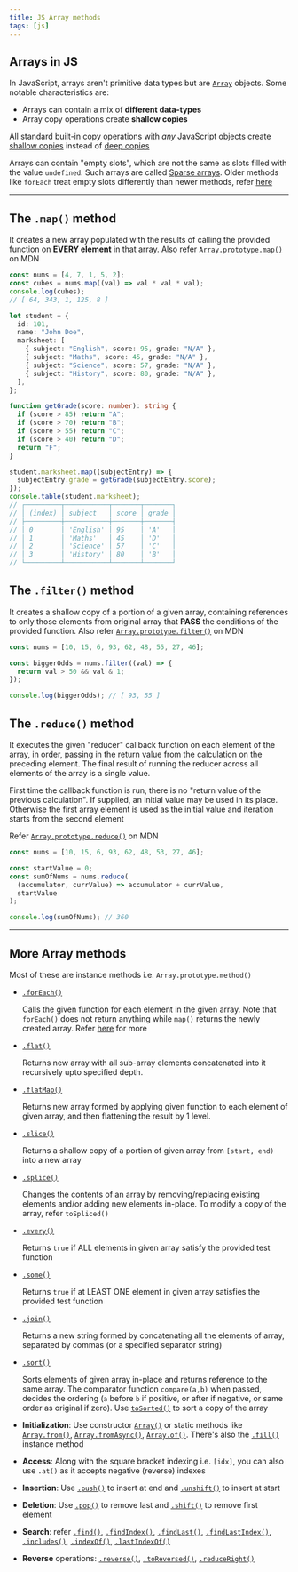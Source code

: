 ```yaml
---
title: JS Array methods
tags: [js]
---
```


## Arrays in JS

In JavaScript, arrays aren't primitive data types but are [`Array`](https://developer.mozilla.org/en-US/docs/Web/JavaScript/Reference/Global_Objects/Array) objects. Some notable characteristics are:

- Arrays can contain a mix of **different data-types**
- Array copy operations create **shallow copies**

All standard built-in copy operations with _any_ JavaScript objects create [shallow copies](https://developer.mozilla.org/en-US/docs/Glossary/Shallow_copy) instead of [deep copies](https://developer.mozilla.org/en-US/docs/Glossary/Deep_copy)

Arrays can contain "empty slots", which are not the same as slots filled with the value `undefined`. Such arrays are called [Sparse arrays](https://developer.mozilla.org/en-US/docs/Web/JavaScript/Guide/Indexed_collections#sparse_arrays). Older methods like `forEach` treat empty slots differently than newer methods, refer [here](https://developer.mozilla.org/en-US/docs/Web/JavaScript/Reference/Global_Objects/Array#array_methods_and_empty_slots)

---

## The `.map()` method

It creates a new array populated with the results of calling the provided function on **EVERY element** in that array. Also refer [`Array.prototype.map()`](https://developer.mozilla.org/en-US/docs/Web/JavaScript/Reference/Global_Objects/Array/map) on MDN

```js
const nums = [4, 7, 1, 5, 2];
const cubes = nums.map((val) => val * val * val);
console.log(cubes);
// [ 64, 343, 1, 125, 8 ]
```

```ts
let student = {
  id: 101,
  name: "John Doe",
  marksheet: [
    { subject: "English", score: 95, grade: "N/A" },
    { subject: "Maths", score: 45, grade: "N/A" },
    { subject: "Science", score: 57, grade: "N/A" },
    { subject: "History", score: 80, grade: "N/A" },
  ],
};

function getGrade(score: number): string {
  if (score > 85) return "A";
  if (score > 70) return "B";
  if (score > 55) return "C";
  if (score > 40) return "D";
  return "F";
}

student.marksheet.map((subjectEntry) => {
  subjectEntry.grade = getGrade(subjectEntry.score);
});
console.table(student.marksheet);
// ┌─────────┬───────────┬───────┬───────┐
// │ (index) │ subject   │ score │ grade │
// ├─────────┼───────────┼───────┼───────┤
// │ 0       │ 'English' │ 95    │ 'A'   │
// │ 1       │ 'Maths'   │ 45    │ 'D'   │
// │ 2       │ 'Science' │ 57    │ 'C'   │
// │ 3       │ 'History' │ 80    │ 'B'   │
// └─────────┴───────────┴───────┴───────┘
```

## The `.filter()` method

It creates a shallow copy of a portion of a given array, containing references to only those elements from original array that **PASS** the conditions of the provided function. Also refer [`Array.prototype.filter()`](https://developer.mozilla.org/en-US/docs/Web/JavaScript/Reference/Global_Objects/Array/filter) on MDN

```ts
const nums = [10, 15, 6, 93, 62, 48, 55, 27, 46];

const biggerOdds = nums.filter((val) => {
  return val > 50 && val & 1;
});

console.log(biggerOdds); // [ 93, 55 ]
```

## The `.reduce()` method

It executes the given "reducer" callback function on each element of the array, in order, passing in the return value from the calculation on the preceding element. The final result of running the reducer across all elements of the array is a single value.

First time the callback function is run, there is no "return value of the previous calculation". If supplied, an initial value may be used in its place. Otherwise the first array element is used as the initial value and iteration starts from the second element

Refer [`Array.prototype.reduce()`](https://developer.mozilla.org/en-US/docs/Web/JavaScript/Reference/Global_Objects/Array/reduce) on MDN

```ts
const nums = [10, 15, 6, 93, 62, 48, 53, 27, 46];

const startValue = 0;
const sumOfNums = nums.reduce(
  (accumulator, currValue) => accumulator + currValue,
  startValue
);

console.log(sumOfNums); // 360
```

---

## More Array methods

Most of these are instance methods i.e. `Array.prototype.method()`

- [`.forEach()`](https://developer.mozilla.org/en-US/docs/Web/JavaScript/Reference/Global_Objects/Array/forEach)

  Calls the given function for each element in the given array. Note that `forEach()` does not return anything while `map()` returns the newly created array. Refer [here](https://stackoverflow.com/questions/34426458/javascript-difference-between-foreach-and-map) for more

- [`.flat()`](https://developer.mozilla.org/en-US/docs/Web/JavaScript/Reference/Global_Objects/Array/flat)

  Returns new array with all sub-array elements concatenated into it recursively upto specified depth.

- [`.flatMap()`](https://developer.mozilla.org/en-US/docs/Web/JavaScript/Reference/Global_Objects/Array/flatMap)

  Returns new array formed by applying given function to each element of given array, and then flattening the result by 1 level.

- [`.slice()`](https://developer.mozilla.org/en-US/docs/Web/JavaScript/Reference/Global_Objects/Array/slice)

  Returns a shallow copy of a portion of given array from `[start, end)` into a new array

- [`.splice()`](https://developer.mozilla.org/en-US/docs/Web/JavaScript/Reference/Global_Objects/Array/splice)

  Changes the contents of an array by removing/replacing existing elements and/or adding new elements in-place. To modify a copy of the array, refer `toSpliced()`

- [`.every()`](https://developer.mozilla.org/en-US/docs/Web/JavaScript/Reference/Global_Objects/Array/every)

  Returns `true` if ALL elements in given array satisfy the provided test function

- [`.some()`](https://developer.mozilla.org/en-US/docs/Web/JavaScript/Reference/Global_Objects/Array/some)

  Returns `true` if at LEAST ONE element in given array satisfies the provided test function

- [`.join()`](https://developer.mozilla.org/en-US/docs/Web/JavaScript/Reference/Global_Objects/Array/join)

  Returns a new string formed by concatenating all the elements of array, separated by commas (or a specified separator string)

- [`.sort()`](https://developer.mozilla.org/en-US/docs/Web/JavaScript/Reference/Global_Objects/Array/sort)

  Sorts elements of given array in-place and returns reference to the same array. The comparator function `compare(a,b)` when passed, decides the ordering (`a` before `b` if positive, or after if negative, or same order as original if zero). Use [`toSorted()`](https://developer.mozilla.org/en-US/docs/Web/JavaScript/Reference/Global_Objects/Array/toSorted) to sort a copy of the array

- **Initialization**: Use constructor [`Array()`](https://developer.mozilla.org/en-US/docs/Web/JavaScript/Reference/Global_Objects/Array/Array) or static methods like [`Array.from()`](https://developer.mozilla.org/en-US/docs/Web/JavaScript/Reference/Global_Objects/Array/from), [`Array.fromAsync()`](https://developer.mozilla.org/en-US/docs/Web/JavaScript/Reference/Global_Objects/Array/fromAsync), [`Array.of()`](https://developer.mozilla.org/en-US/docs/Web/JavaScript/Reference/Global_Objects/Array/of). There's also the [`.fill()`](https://developer.mozilla.org/en-US/docs/Web/JavaScript/Reference/Global_Objects/Array/fill) instance method

- **Access**: Along with the square bracket indexing i.e. `[idx]`, you can also use `.at()` as it accepts negative (reverse) indexes

- **Insertion**: Use [`.push()`](https://developer.mozilla.org/en-US/docs/Web/JavaScript/Reference/Global_Objects/Array/push) to insert at end and [`.unshift()`](https://developer.mozilla.org/en-US/docs/Web/JavaScript/Reference/Global_Objects/Array/unshift) to insert at start

- **Deletion**: Use [`.pop()`](https://developer.mozilla.org/en-US/docs/Web/JavaScript/Reference/Global_Objects/Array/pop) to remove last and [`.shift()`](https://developer.mozilla.org/en-US/docs/Web/JavaScript/Reference/Global_Objects/Array/shift) to remove first element

- **Search**: refer [`.find()`](https://developer.mozilla.org/en-US/docs/Web/JavaScript/Reference/Global_Objects/Array/find), [`.findIndex()`](https://developer.mozilla.org/en-US/docs/Web/JavaScript/Reference/Global_Objects/Array/findIndex), [`.findLast()`](https://developer.mozilla.org/en-US/docs/Web/JavaScript/Reference/Global_Objects/Array/findLast), [`.findLastIndex()`](https://developer.mozilla.org/en-US/docs/Web/JavaScript/Reference/Global_Objects/Array/findLastIndex), [`.includes()`](https://developer.mozilla.org/en-US/docs/Web/JavaScript/Reference/Global_Objects/Array/includes), [`.indexOf()`](https://developer.mozilla.org/en-US/docs/Web/JavaScript/Reference/Global_Objects/Array/indexOf), [`.lastIndexOf()`](https://developer.mozilla.org/en-US/docs/Web/JavaScript/Reference/Global_Objects/Array/lastIndexOf)

- **Reverse** operations: [`.reverse()`](https://developer.mozilla.org/en-US/docs/Web/JavaScript/Reference/Global_Objects/Array/reverse), [`.toReversed()`](https://developer.mozilla.org/en-US/docs/Web/JavaScript/Reference/Global_Objects/Array/toReversed), [`.reduceRight()`](https://developer.mozilla.org/en-US/docs/Web/JavaScript/Reference/Global_Objects/Array/reduceRight)
